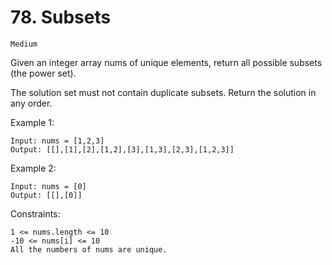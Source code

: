 # 78. Subsets

`Medium`

Given an integer array nums of unique elements, return all possible subsets (the power set).

The solution set must not contain duplicate subsets. Return the solution in any order.

Example 1:

```note
Input: nums = [1,2,3]
Output: [[],[1],[2],[1,2],[3],[1,3],[2,3],[1,2,3]]
```

Example 2:

```note
Input: nums = [0]
Output: [[],[0]]
```

Constraints:

```note
1 <= nums.length <= 10
-10 <= nums[i] <= 10
All the numbers of nums are unique.
```
